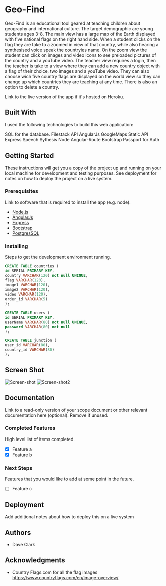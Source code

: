 # Geo-Find

Geo-Find is an educational tool geared at teaching children about geography and international culture.
The target demographic are young students ages 3-8. The main view has a large map of the Earth displayed with five national flags on the right hand side. When a student clicks on the flag they are take to a zoomed in view of that country, while also hearing a synthesised voice speak the countryies name. On the zoom view the student can click on images and video icons to see preloaded pictures of the country and a youTube video. The teacher view requires a login, then the teacher is take to a view where they can add a new country object with a flag of their choice, two images and a youTube video. They can also choose wich five country flags are displayed on the world view so they can change up which countries they are teaching at any time. There is also an option to delete a country.

 Link to the live version of the app if it's hosted on Heroku.

## Built With

I used the following technologies to build this web application:

SQL for the database.                 Filestack API
AngularJs                             GoogleMaps Static API
Express                               Speech Sythesis
Node                                  Angular-Route
Bootstrap                             Passport for Auth


## Getting Started

These instructions will get you a copy of the project up and running on your local machine for development and testing purposes. See deployment for notes on how to deploy the project on a live system.

### Prerequisites

Link to software that is required to install the app (e.g. node).

- [Node.js](https://nodejs.org/en/)
- [AngularJs]()
- [Express]()
- [Bootstrap]()
- [PostgresSQL]()



### Installing

Steps to get the development environment running.

```sql
CREATE TABLE countries (
id SERIAL PRIMARY KEY,
country VARCHAR(120) not null UNIQUE,
flag VARCHAR(120),
image1 VARCHAR(120),
image2 VARCHAR(120),
video VARCHAR(120),
order_id VARCHAR(5)
);

CREATE TABLE users (
id SERIAL PRIMARY KEY,
userName VARCHAR(80) not null UNIQUE,
password VARCHAR(80) not null
);

CREATE TABLE junction (
user_id VARCHAR(80),
country_id VARCHAR(80)
);
```

## Screen Shot

![Screen-shot](Geo-Find-world-view-sceen.png)
![Screen-shot2](Geo-Find-Zoom-view.png)

## Documentation

Link to a read-only version of your scope document or other relevant documentation here (optional). Remove if unused.

### Completed Features

High level list of items completed.

- [x] Feature a
- [x] Feature b

### Next Steps

Features that you would like to add at some point in the future.

- [ ] Feature c

## Deployment

Add additional notes about how to deploy this on a live system

## Authors

* Dave Clark


## Acknowledgments

* Country Flags.com for all the flag images https://www.countryflags.com/en/image-overview/
